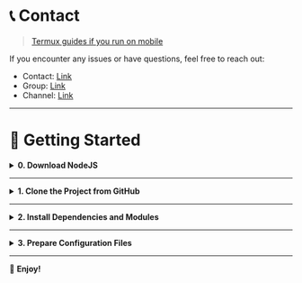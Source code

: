 # 📞 Contact

> [Termux guides if you run on mobile](https://github.com/MeoMunDep/Guides-for-using-my-script-on-termux)

If you encounter any issues or have questions, feel free to reach out:

* Contact: [Link](t.me/MeoMunDep)
* Group: [Link](t.me/KeoAirDropFreeNe)
* Channel: [Link](t.me/KeoAirDropFreeNee)

---

# 🚀 Getting Started

<details>
<summary><b>0. Download NodeJS</b></summary>

Make sure to download Node.js version **22.11.0** and NPM version **10.9.0**.

* **Download Link:** [NodeJS](https://t.me/KeoAirDropFreeNe/257/1462)

#### 💻 Linux/MacOS

```bash
curl -o- https://raw.githubusercontent.com/nvm-sh/nvm/v0.39.4/install.sh | bash
source ~/.bashrc   # or source ~/.zshrc if you use zsh
nvm install 22.11.0
nvm use 22.11.0
npm install -g npm@10.9.0
```

#### 📱 Termux (Android)

If you are running on Termux, check out the guides here:
[Termux guides if you run on mobile](https://github.com/MeoMunDep/Guides-for-using-my-script-on-termux)

</details>

---

<details>
<summary><b>1. Clone the Project from GitHub</b></summary>

```bash
git clone https://github.com/MeoMunDep/Automatic-Ultimate-Create-Wallets-for-Airdrop.git
cd "Automatic-Ultimate-Create-Wallets-for-Airdrop"
```

</details>

---

<details>
<summary><b>2. Install Dependencies and Modules</b></summary>

```bash
npm install
```

</details>

---

<details>
<summary><b>3. Prepare Configuration Files</b></summary>

Make sure to set up the required configuration files before running the bot.

### 📁 Example: `configs.json`

```json
{
  "Algorand": 10,
  "Aptos": 10,
  "Bitcoin": 10,
  "Cardano": 10,
  "Cosmos": 10,
  "EVM": 10,
  "Hedera": 10,
  "MAVRYK": 10,
  "NEAR": 10,
  "Pisquared": 10,
  "Polkadot": 10,
  "Solana": 10,
  "SUI": 10,
  "TON": 10,
  "TRON": 10
}
```

💡 **Usage:**

```bash
cd "path/to/Automatic-Ultimate-Create-Wallets-for-Airdrop"
node meomundep
```

</details>

---

🎇 **Enjoy!**

